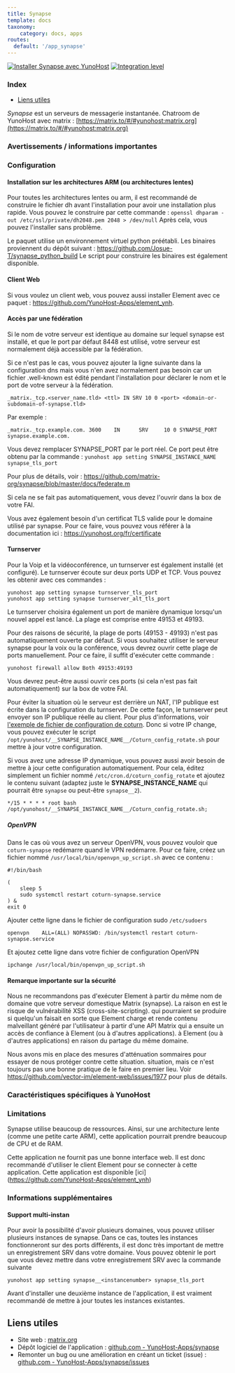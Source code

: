 ```yaml
---
title: Synapse
template: docs
taxonomy:
    category: docs, apps
routes:
  default: '/app_synapse'
---
```


[![Installer Synapse avec YunoHost](https://install-app.yunohost.org/install-with-yunohost.svg)](https://install-app.yunohost.org/?app=synapse) [![Integration level](https://dash.yunohost.org/integration/synapse.svg)](https://dash.yunohost.org/appci/app/synapse)

### Index

- [Liens utiles](#liens-utiles)

*Synapse* est un serveurs de messagerie instantanée.
Chatroom de YunoHost avec matrix : [https://matrix.to/#/#yunohost:matrix.org](https://matrix.to/#/#yunohost:matrix.org)

### Avertissements / informations importantes

### Configuration

#### Installation sur les architectures ARM (ou architectures lentes)

Pour toutes les architectures lentes ou arm, il est recommandé de construire le fichier dh avant l'installation pour avoir une installation plus rapide.
Vous pouvez le construire par cette commande : `openssl dhparam -out /etc/ssl/private/dh2048.pem 2048 > /dev/null`
Après cela, vous pouvez l'installer sans problème.

Le paquet utilise un environnement virtuel python préétabli. Les binaires proviennent du dépôt suivant : https://github.com/Josue-T/synapse_python_build
Le script pour construire les binaires est également disponible.

#### Client Web

Si vous voulez un client web, vous pouvez aussi installer Element avec ce paquet : https://github.com/YunoHost-Apps/element_ynh.

#### Accès par une fédération

Si le nom de votre serveur est identique au domaine sur lequel synapse est installé, et que le port par défaut 8448 est utilisé, votre serveur est normalement déjà accessible par la fédération.

Si ce n'est pas le cas, vous pouvez ajouter la ligne suivante dans la configuration dns mais vous n'en avez normalement pas besoin car un fichier .well-known est édité pendant l'installation pour déclarer le nom et le port de votre serveur à la fédération.

```
_matrix._tcp.<server_name.tld> <ttl> IN SRV 10 0 <port> <domain-or-subdomain-of-synapse.tld>
```
Par exemple :
```
_matrix._tcp.example.com. 3600    IN      SRV     10 0 SYNAPSE_PORT synapse.example.com.
```
Vous devez remplacer SYNAPSE_PORT par le port réel. Ce port peut être obtenu par la commande : `yunohost app setting SYNAPSE_INSTANCE_NAME synapse_tls_port`

Pour plus de détails, voir : https://github.com/matrix-org/synapse/blob/master/docs/federate.m

Si cela ne se fait pas automatiquement, vous devez l'ouvrir dans la box de votre FAI.

Vous avez également besoin d'un certificat TLS valide pour le domaine utilisé par synapse. Pour ce faire, vous pouvez vous référer à la documentation ici : https://yunohost.org/fr/certificate

#### Turnserver

Pour la Voip et la vidéoconférence, un turnserver est également installé (et configuré). Le turnserver écoute sur deux ports UDP et TCP. Vous pouvez les obtenir avec ces commandes :
```
yunohost app setting synapse turnserver_tls_port
yunohost app setting synapse turnserver_alt_tls_port

```
Le turnserver choisira également un port de manière dynamique lorsqu'un nouvel appel est lancé. La plage est comprise entre 49153 et 49193.

Pour des raisons de sécurité, la plage de ports (49153 - 49193) n'est pas automatiquement ouverte par défaut. Si vous souhaitez utiliser le serveur synapse pour la voix ou la conférence, vous devrez ouvrir cette plage de ports manuellement. Pour ce faire, il suffit d'exécuter cette commande :

```
yunohost firewall allow Both 49153:49193
```

Vous devrez peut-être aussi ouvrir ces ports (si cela n'est pas fait automatiquement) sur la box de votre FAI.

Pour éviter la situation où le serveur est derrière un NAT, l'IP publique est écrite dans la configuration du turnserver. De cette façon, le turnserver peut envoyer son IP publique réelle au client. Pour plus d'informations, voir [l'exemple de fichier de configuration de coturn](https://github.com/coturn/coturn/blob/master/examples/etc/turnserver.conf#L102-L120). Donc si votre IP change, vous pouvez exécuter le script `/opt/yunohost/__SYNAPSE_INSTANCE_NAME__/Coturn_config_rotate.sh` pour mettre à jour votre configuration.

Si vous avez une adresse IP dynamique, vous pouvez aussi avoir besoin de mettre à jour cette configuration automatiquement. Pour cela, éditez simplement un fichier nommé `/etc/cron.d/coturn_config_rotate` et ajoutez le contenu suivant (adaptez juste le __SYNAPSE_INSTANCE_NAME__ qui pourrait être `synapse` ou peut-être `synapse__2`).

```
*/15 * * * * root bash /opt/yunohost/__SYNAPSE_INSTANCE_NAME__/Coturn_config_rotate.sh;
```

##### OpenVPN

Dans le cas où vous avez un serveur OpenVPN, vous pouvez vouloir que `coturn-synapse` redémarre quand le VPN redémarre. Pour ce faire, créez un fichier nommé `/usr/local/bin/openvpn_up_script.sh` avec ce contenu :
```
#!/bin/bash

(
    sleep 5
    sudo systemctl restart coturn-synapse.service
) &
exit 0
```

Ajouter cette ligne dans le fichier de configuration sudo `/etc/sudoers`
```
openvpn    ALL=(ALL) NOPASSWD: /bin/systemctl restart coturn-synapse.service
```

Et ajoutez cette ligne dans votre fichier de configuration OpenVPN
```
ipchange /usr/local/bin/openvpn_up_script.sh
```

#### Remarque importante sur la sécurité

Nous ne recommandons pas d'exécuter Element à partir du même nom de domaine que votre serveur domestique Matrix
(synapse).  La raison en est le risque de vulnérabilité XSS (cross-site-scripting).
qui pourraient se produire si quelqu'un faisait en sorte que Element charge et rende
contenu malveillant généré par l'utilisateur à partir d'une API Matrix qui a ensuite un accès de confiance à Element (ou à d'autres applications).
à Element (ou à d'autres applications) en raison du partage du même domaine.

Nous avons mis en place des mesures d'atténuation sommaires pour essayer de nous protéger contre cette situation.
situation, mais ce n'est toujours pas une bonne pratique de le faire en premier lieu. Voir
https://github.com/vector-im/element-web/issues/1977 pour plus de détails.

### Caractéristiques spécifiques à YunoHost

### Limitations

Synapse utilise beaucoup de ressources. Ainsi, sur une architecture lente (comme une petite carte ARM), cette application pourrait prendre beaucoup de CPU et de RAM.

Cette application ne fournit pas une bonne interface web. Il est donc recommandé d'utiliser le client Element pour se connecter à cette application. Cette application est disponible [ici] (https://github.com/YunoHost-Apps/element_ynh)

### Informations supplémentaires

#### Support multi-instan

Pour avoir la possibilité d'avoir plusieurs domaines, vous pouvez utiliser plusieurs instances de synapse. Dans ce cas, toutes les instances fonctionneront sur des ports différents, il est donc très important de mettre un enregistrement SRV dans votre domaine. Vous pouvez obtenir le port que vous devez mettre dans votre enregistrement SRV avec la commande suivante 
```
yunohost app setting synapse__<instancenumber> synapse_tls_port
```

Avant d'installer une deuxième instance de l'application, il est vraiment recommandé de mettre à jour toutes les instances existantes.

## Liens utiles

+ Site web : [matrix.org](https://matrix.org/)
+ Dépôt logiciel de l'application : [github.com - YunoHost-Apps/synapse](https://github.com/YunoHost-Apps/synapse_ynh)
+ Remonter un bug ou une amélioration en créant un ticket (issue) : [github.com - YunoHost-Apps/synapse/issues](https://github.com/YunoHost-Apps/synapse_ynh/issues)
